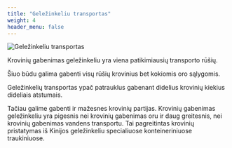```yaml
---
title: "Geležinkeliu transportas"
weight: 4
header_menu: false
---
```


![Geležinkeliu transportas](images/stock-vector-train-with-cargo-wagons-cisterns-tanks-and-cars-railroad-freight-collection-nature-landscape-1969610179.jpg)

Krovinių gabenimas geležinkeliu yra viena patikimiausių transporto rūšių. 

Šiuo būdu galima gabenti visų rūšių krovinius bet kokiomis oro sąlygomis. 

Geležinkelių transportas ypač patrauklus gabenant didelius krovinių kiekius dideliais atstumais.

Tačiau galime gabenti ir mažesnes krovinių partijas. Krovinių gabenimas geležinkeliu yra
pigesnis nei krovinių gabenimas oru ir daug greitesnis, nei krovinių gabenimas vandens
transportu. Tai pagreitintas krovinių pristatymas iš Kinijos geležinkeliu specialiuose
konteineriniuose traukiniuose.